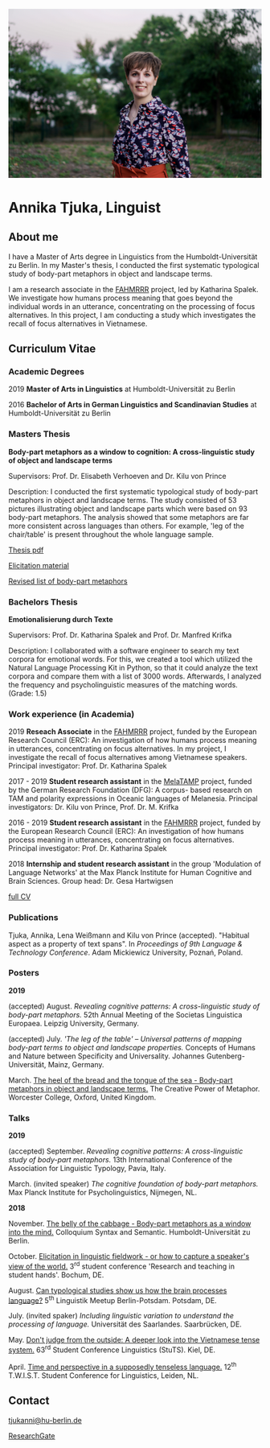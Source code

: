 
![Image](me.JPG)

# Annika Tjuka, Linguist 

## About me

I have a Master of Arts degree in Linguistics from the Humboldt-Universität zu Berlin. In my Master's thesis, I conducted the first systematic typological study of body-part metaphors in object and landscape terms. 

I am a research associate in the [FAHMRRR](https://www.projekte.hu-berlin.de/en/fahmrrr/index.html?set_language=en) project, led by Katharina Spalek. We investigate how humans process meaning that goes beyond the individual words in an utterance, concentrating on the processing of focus alternatives. In this project, I am conducting a study which investigates the recall of focus alternatives in Vietnamese.

## Curriculum Vitae

### Academic Degrees

2019 **Master of Arts in Linguistics** at Humboldt-Universität zu Berlin

2016 **Bachelor of Arts in German Linguistics and Scandinavian Studies** at Humboldt-Universität zu Berlin


### Masters Thesis

**Body-part metaphors as a window to cognition: A cross-linguistic study of object and landscape terms**

Supervisors: Prof. Dr. Elisabeth Verhoeven and Dr. Kilu von Prince

Description: I conducted the first systematic typological study of body-part metaphors in object and landscape terms. The study consisted of 53 pictures illustrating object and landscape parts which were based on 93 body-part metaphors. The analysis showed that some metaphors are far more consistent across languages than others. For example, 'leg of the chair/table' is present throughout the whole language sample.

[Thesis pdf](/slides/masterthesis_tjuka_120219.pdf) 

[Elicitation material](https://doi.org/10.6084/m9.figshare.7613120.v1)

[Revised list of body-part metaphors](https://doi.org/10.6084/m9.figshare.7613189.v1)


### Bachelors Thesis

**Emotionalisierung durch Texte**

Supervisors: Prof. Dr. Katharina Spalek and Prof. Dr. Manfred Krifka

Description: I collaborated with a software engineer to search my text corpora for emotional words. For this, we created a tool which utilized the Natural Language Processing Kit in Python, so that it could analyze the text corpora and compare them with a list of 3000 words. Afterwards, I analyzed the frequency and psycholinguistic measures of the matching words. (Grade: 1.5)


### Work experience (in Academia)

2019 **Reseach Associate** in the [FAHMRRR](https://www.projekte.hu-berlin.de/en/fahmrrr/index.html?set_language=en) project, funded by the European Research Council (ERC): An investigation of how humans process meaning in utterances, concentrating on focus alternatives. In my project, I investigate the recall of focus alternatives among Vietnamese speakers.
Principal investigator: Prof. Dr. Katharina Spalek

2017 - 2019 **Student research assistant** in the [MelaTAMP](https://www.projekte.hu-berlin.de/en/melatamp/project%20description?set_language=en) project, funded by the German Research Foundation (DFG): A corpus- based research on TAM and polarity expressions in Oceanic languages of Melanesia.
Principal investigators: Dr. Kilu von Prince, Prof. Dr. M. Krifka

2016 - 2019 **Student research assistant** in the [FAHMRRR](https://www.projekte.hu-berlin.de/en/fahmrrr/index.html?set_language=en) project, funded by the European Research Council (ERC): An investigation of how humans process meaning in utterances, concentrating on focus alternatives.
Principal investigator: Prof. Dr. Katharina Spalek

2018 **Internship and student research assistant** in the group 'Modulation of Language Networks' at the Max Planck Institute for Human Cognitive and Brain Sciences.
Group head: Dr. Gesa Hartwigsen

[full CV](https://www.overleaf.com/read/gvpkbfrsqsxm)

### Publications

Tjuka, Annika, Lena Weißmann and Kilu von Prince (accepted). "Habitual aspect as a property of text spans".  In _Proceedings of 9th Language & Technology Conference_. Adam Mickiewicz University, Poznań, Poland.

### Posters

**2019**

(accepted) August. _Revealing cognitive patterns: A cross-linguistic study of body-part metaphors._ 52th Annual Meeting of the Societas Linguistica Europaea. Leipzig University, Germany.

(accepted) July. _'The leg of the table' – Universal patterns of mapping body-part terms to object and landscape properties._ Concepts of Humans and Nature between Specificity and Universality. Johannes Gutenberg-Universität, Mainz, Germany.

March. [The heel of the bread and the tongue of the sea - Body-part metaphors in object and landscape terms.](/posters/poster_metaphor_oxford.pdf) The Creative Power of Metaphor. Worcester College, Oxford, United Kingdom.


### Talks

**2019**

(accepted) September. _Revealing cognitive patterns: A cross-linguistic study of body-part metaphors._ 13th International Conference of the Association for Linguistic Typology, Pavia, Italy.

March. (invited speaker) _The cognitive foundation of body-part metaphors._ Max Planck Institute for Psycholinguistics, Nijmegen, NL.

**2018** 

November. [The belly of the cabbage - Body-part metaphors as a window into the mind.](/slides/presi_colloquium_tjuka.pdf) Colloquium Syntax and Semantic. Humboldt-Universität zu Berlin.

October. [Elicitation in linguistic fieldwork - or how to capture a speaker's view of the world.](/slides/presi_RUB_tjuka.pdf) 3<sup>rd</sup>  student conference 'Research and teaching in student hands'. Bochum, DE.

August. [Can typological studies show us how the brain processes language?](/slides/presi_lingmeet_tjuka.pdf) 5<sup>th</sup> Linguistik Meetup Berlin-Potsdam. Potsdam, DE.

July. (invited spaker) _Including linguistic variation to understand the processing of language._ Universität des Saarlandes. Saarbrücken, DE. 

May. [Don't judge from the outside: A deeper look into the Vietnamese tense system.](/slides/presi_Stuts_tjuka.pdf) 63<sup>rd</sup>  Student Conference Linguistics (StuTS). Kiel, DE.

April. [Time and perspective in a supposedly tenseless language.](/slides/presi_twist_tjuka.pdf) 12<sup>th</sup> T.W.I.S.T. Student Conference for Linguistics, Leiden, NL.

## Contact

<tjukanni@hu-berlin.de>

[ResearchGate](https://www.researchgate.net/profile/Annika_Tjuka)


